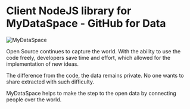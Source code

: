 # Client NodeJS library for MyDataSpace - GitHub for Data

![MyDataSpace](https://cs7064.vk.me/c836520/v836520717/23506/okyFdL8xLOw.jpg)

Open Source continues to capture the world. With the ability to use the code freely,
developers save time and effort, which allowed for the implementation of new ideas.

The difference from the code, the data remains private. No one wants to share
extracted with such difficulty.

MyDataSpace helps to make the step to the open data by connecting people over the world.
